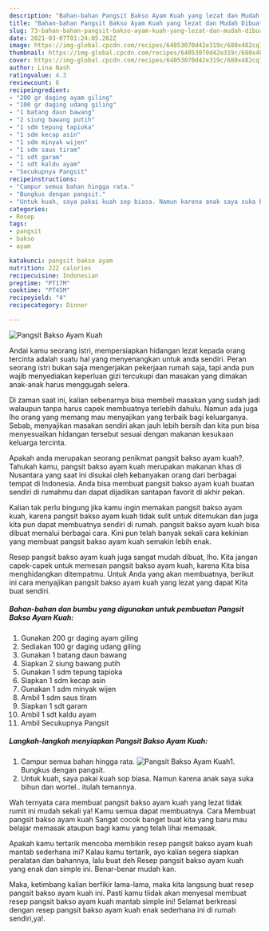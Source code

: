 ```yaml
---
description: "Bahan-bahan Pangsit Bakso Ayam Kuah yang lezat dan Mudah Dibuat"
title: "Bahan-bahan Pangsit Bakso Ayam Kuah yang lezat dan Mudah Dibuat"
slug: 73-bahan-bahan-pangsit-bakso-ayam-kuah-yang-lezat-dan-mudah-dibuat
date: 2021-03-07T01:24:05.262Z
image: https://img-global.cpcdn.com/recipes/64053070d42e319c/680x482cq70/pangsit-bakso-ayam-kuah-foto-resep-utama.jpg
thumbnail: https://img-global.cpcdn.com/recipes/64053070d42e319c/680x482cq70/pangsit-bakso-ayam-kuah-foto-resep-utama.jpg
cover: https://img-global.cpcdn.com/recipes/64053070d42e319c/680x482cq70/pangsit-bakso-ayam-kuah-foto-resep-utama.jpg
author: Lina Nash
ratingvalue: 4.3
reviewcount: 6
recipeingredient:
- "200 gr daging ayam giling"
- "100 gr daging udang giling"
- "1 batang daun bawang"
- "2 siung bawang putih"
- "1 sdm tepung tapioka"
- "1 sdm kecap asin"
- "1 sdm minyak wijen"
- "1 sdm saus tiram"
- "1 sdt garam"
- "1 sdt kaldu ayam"
- "Secukupnya Pangsit"
recipeinstructions:
- "Campur semua bahan hingga rata."
- "Bungkus dengan pangsit."
- "Untuk kuah, saya pakai kuah sop biasa. Namun karena anak saya suka bihun dan wortel.. itulah temannya."
categories:
- Resep
tags:
- pangsit
- bakso
- ayam

katakunci: pangsit bakso ayam 
nutrition: 222 calories
recipecuisine: Indonesian
preptime: "PT17M"
cooktime: "PT45M"
recipeyield: "4"
recipecategory: Dinner

---
```



![Pangsit Bakso Ayam Kuah](https://img-global.cpcdn.com/recipes/64053070d42e319c/680x482cq70/pangsit-bakso-ayam-kuah-foto-resep-utama.jpg)

Andai kamu seorang istri, mempersiapkan hidangan lezat kepada orang tercinta adalah suatu hal yang menyenangkan untuk anda sendiri. Peran seorang istri bukan saja mengerjakan pekerjaan rumah saja, tapi anda pun wajib menyediakan keperluan gizi tercukupi dan masakan yang dimakan anak-anak harus menggugah selera.

Di zaman  saat ini, kalian sebenarnya bisa membeli masakan yang sudah jadi walaupun tanpa harus capek membuatnya terlebih dahulu. Namun ada juga lho orang yang memang mau menyajikan yang terbaik bagi keluarganya. Sebab, menyajikan masakan sendiri akan jauh lebih bersih dan kita pun bisa menyesuaikan hidangan tersebut sesuai dengan makanan kesukaan keluarga tercinta. 



Apakah anda merupakan seorang penikmat pangsit bakso ayam kuah?. Tahukah kamu, pangsit bakso ayam kuah merupakan makanan khas di Nusantara yang saat ini disukai oleh kebanyakan orang dari berbagai tempat di Indonesia. Anda bisa membuat pangsit bakso ayam kuah buatan sendiri di rumahmu dan dapat dijadikan santapan favorit di akhir pekan.

Kalian tak perlu bingung jika kamu ingin memakan pangsit bakso ayam kuah, karena pangsit bakso ayam kuah tidak sulit untuk ditemukan dan juga kita pun dapat membuatnya sendiri di rumah. pangsit bakso ayam kuah bisa dibuat memalui berbagai cara. Kini pun telah banyak sekali cara kekinian yang membuat pangsit bakso ayam kuah semakin lebih enak.

Resep pangsit bakso ayam kuah juga sangat mudah dibuat, lho. Kita jangan capek-capek untuk memesan pangsit bakso ayam kuah, karena Kita bisa menghidangkan ditempatmu. Untuk Anda yang akan membuatnya, berikut ini cara menyajikan pangsit bakso ayam kuah yang lezat yang dapat Kita buat sendiri.

<!--inarticleads1-->

##### Bahan-bahan dan bumbu yang digunakan untuk pembuatan Pangsit Bakso Ayam Kuah:

1. Gunakan 200 gr daging ayam giling
1. Sediakan 100 gr daging udang giling
1. Gunakan 1 batang daun bawang
1. Siapkan 2 siung bawang putih
1. Gunakan 1 sdm tepung tapioka
1. Siapkan 1 sdm kecap asin
1. Gunakan 1 sdm minyak wijen
1. Ambil 1 sdm saus tiram
1. Siapkan 1 sdt garam
1. Ambil 1 sdt kaldu ayam
1. Ambil Secukupnya Pangsit




<!--inarticleads2-->

##### Langkah-langkah menyiapkan Pangsit Bakso Ayam Kuah:

1. Campur semua bahan hingga rata.
<img src="https://img-global.cpcdn.com/steps/9176c246b759fea9/160x128cq70/pangsit-bakso-ayam-kuah-langkah-memasak-1-foto.jpg" alt="Pangsit Bakso Ayam Kuah">1. Bungkus dengan pangsit.
1. Untuk kuah, saya pakai kuah sop biasa. Namun karena anak saya suka bihun dan wortel.. itulah temannya.




Wah ternyata cara membuat pangsit bakso ayam kuah yang lezat tidak rumit ini mudah sekali ya! Kamu semua dapat membuatnya. Cara Membuat pangsit bakso ayam kuah Sangat cocok banget buat kita yang baru mau belajar memasak ataupun bagi kamu yang telah lihai memasak.

Apakah kamu tertarik mencoba membikin resep pangsit bakso ayam kuah mantab sederhana ini? Kalau kamu tertarik, ayo kalian segera siapkan peralatan dan bahannya, lalu buat deh Resep pangsit bakso ayam kuah yang enak dan simple ini. Benar-benar mudah kan. 

Maka, ketimbang kalian berfikir lama-lama, maka kita langsung buat resep pangsit bakso ayam kuah ini. Pasti kamu tiidak akan menyesal membuat resep pangsit bakso ayam kuah mantab simple ini! Selamat berkreasi dengan resep pangsit bakso ayam kuah enak sederhana ini di rumah sendiri,ya!.


